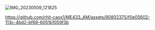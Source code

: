 ![IMG_20230509_121825](https://github.com/rhit-caos1/ME433_AM/assets/80802375/0c7d1462-f7bc-4602-9111-9f81111d6e70)


https://github.com/rhit-caos1/ME433_AM/assets/80802375/f0e05602-113c-4bd2-bf69-6051b1059f3b

